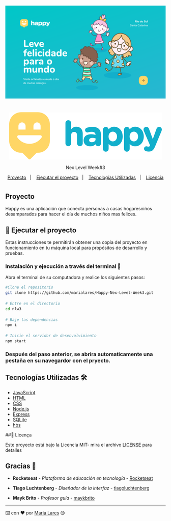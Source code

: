 
<p align="center">
  <img src="public/images/layout.svg">
</p>

# <p align="center"> 
<p align="center">
  <img src="public/images/logo-readme.svg">
</p>
<p align="center">
Nex Level Week#3</p>



<p align="center">
  <a href="#-proyecto">Proyecto</a>&nbsp;&nbsp;&nbsp;|&nbsp;&nbsp;&nbsp;
  <a href="#-ejecutar-el-proyecto">Ejecutar el proyecto</a>&nbsp;&nbsp;&nbsp;|&nbsp;&nbsp;&nbsp;
  <a href="#-tecnologías-utilizadas">Tecnologías Utilizadas</a>&nbsp;&nbsp;&nbsp;|&nbsp;&nbsp;&nbsp;
  <a href="#memo-licencia">Licencia</a>
</p>

#


## Proyecto
Happy es una aplicación que conecta personas a casas hogaresniños desamparados para hacer el día de muchos niños mas felices.

## 🚀 Ejecutar el proyecto

Estas instrucciones te permitirán obtener una copia del proyecto en funcionamiento en tu máquina local para propósitos de desarrollo y pruebas.

### Instalación y ejecución a través del terminal 🔧

Abra el terminal de su computadora y realice los siguientes pasos:


```bash
#Clone el repositorio
git clone https://github.com/marialares/Happy-Nex-Level-Week3.git

# Entre en el directorio
cd nlw3

# Baje las dependencias
npm i

# Inicie el servidor de desenvolvimiento
npm start
```

### Después del paso anterior, se abrira automaticamente una pestaña en su navegardor con el pryecto.


## Tecnologías Utilizadas 🛠️

* [JavaScript](https://www.javascript.com/)
* [HTML](https://www.w3schools.com/html/)
* [CSS](https://www.w3.org/Style/CSS/Overview.en.html)
* [Node.js](https://nodejs.org/en/)
* [Express](https://expressjs.com/)
* [SQLite](https://www.sqlite.org/index.html)
* [hbs](https://www.npmjs.com/package/hbs)

##:memo: Licença

Este proyecto está bajo la Licencia MIT- mira el archivo [LICENSE](LICENSE.md) para detalles

## Gracias 🎁

* **Rocketseat** - *Plataforma de educación en tecnología* - [Rocketseat](https://github.com/rocketseat)

* **Tiago Luchtenberg** - *Diseñador de la interfaz* - [tiagoluchtenberg](https://www.instagram.com/tiagoluchtenberg/)

* **Mayk Brito** - *Profesor guía* - [maykbrito](https://github.com/maykbrito)

---
⌨️ con ❤️ por [Maria Lares](www.linkedin.com/in/maria-lares) 😊